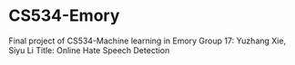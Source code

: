 # CS534-Emory
 Final project of CS534-Machine learning in Emory
 Group 17: Yuzhang Xie, Siyu Li
 Title: Online Hate Speech Detection
